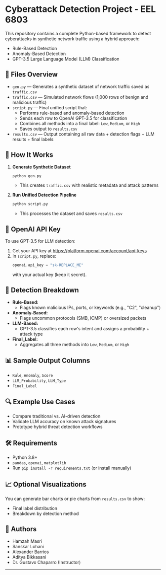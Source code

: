 # Cyberattack Detection Project - EEL 6803

This repository contains a complete Python-based framework to detect cyberattacks in synthetic network traffic using a hybrid approach:
- Rule-Based Detection
- Anomaly-Based Detection
- GPT-3.5 Large Language Model (LLM) Classification

## 📁 Files Overview

- `gen.py` — Generates a synthetic dataset of network traffic saved as `traffic.csv`
- `traffic.csv` — Simulated network flows (1,000 rows of benign and malicious traffic)
- `script.py` — Final unified script that:
  - Performs rule-based and anomaly-based detection
  - Sends each row to OpenAI GPT-3.5 for classification
  - Combines all methods into a final label: `Low`, `Medium`, or `High`
  - Saves output to `results.csv`
- `results.csv` — Output containing all raw data + detection flags + LLM results + final labels

## 🧪 How It Works

1. **Generate Synthetic Dataset**
   ```bash
   python gen.py
   ```
   - This creates `traffic.csv` with realistic metadata and attack patterns

2. **Run Unified Detection Pipeline**
   ```bash
   python script.py
   ```
   - This processes the dataset and saves `results.csv`

## 🔐 OpenAI API Key
To use GPT-3.5 for LLM detection:
1. Get your API key at https://platform.openai.com/account/api-keys
2. In `script.py`, replace:
   ```python
   openai.api_key = "sk-REPLACE_ME"
   ```
   with your actual key (keep it secret).

## 🧠 Detection Breakdown

- **Rule-Based:**
  - Flags known malicious IPs, ports, or keywords (e.g., "C2", "cleanup")
- **Anomaly-Based:**
  - Flags uncommon protocols (SMB, ICMP) or oversized packets
- **LLM-Based:**
  - GPT-3.5 classifies each row's intent and assigns a probability + attack type
- **Final_Label:**
  - Aggregates all three methods into `Low`, `Medium`, or `High`

## 📊 Sample Output Columns
- `Rule`, `Anomaly`, `Score`
- `LLM_Probability`, `LLM_Type`
- `Final_Label`

## 🔍 Example Use Cases
- Compare traditional vs. AI-driven detection
- Validate LLM accuracy on known attack signatures
- Prototype hybrid threat detection workflows

## 🛠 Requirements
- Python 3.8+
- `pandas`, `openai`, `matplotlib`
- Run `pip install -r requirements.txt` (or install manually)

## 📈 Optional Visualizations
You can generate bar charts or pie charts from `results.csv` to show:
- Final label distribution
- Breakdown by detection method

## 👥 Authors
- Hamzah Masri  
- Sanskar Lohani  
- Alexander Barrios  
- Aditya Bikkasani  
- Dr. Gustavo Chaparro (Instructor)

---
